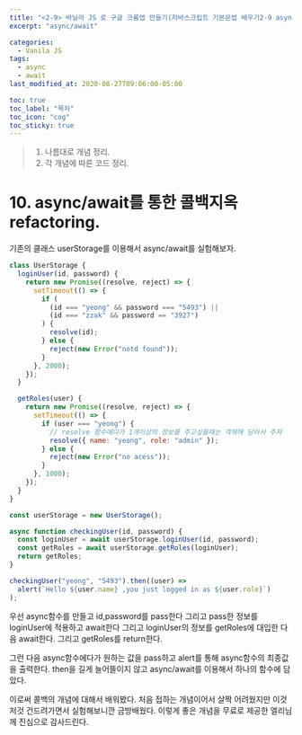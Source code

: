 ```yaml
---
title: "<2-9> 바닐라 JS 로 구글 크롬앱 만들기(자바스크립트 기본문법 배우기2-9 async/await를 이용해 promise refactoring)"
excerpt: "async/await"

categories:
  - Vanila JS
tags:
  - async
  - await
last_modified_at: 2020-08-27T09:06:00-05:00

toc: true
toc_label: "목차"
toc_icon: "cog"
toc_sticky: true
---
```


> 1. 나름대로 개념 정리.
> 2. 각 개념에 따른 코드 정리.

# 10. async/await를 통한 콜백지옥 refactoring.

기존의 클래스 userStorage를 이용해서 async/await를 실험해보자.

```javascript
class UserStorage {
  loginUser(id, password) {
    return new Promise((resolve, reject) => {
      setTimeout(() => {
        if (
          (id === "yeong" && password === "5493") ||
          (id === "zzak" && password == "3927")
        ) {
          resolve(id);
        } else {
          reject(new Error("notd found"));
        }
      }, 2000);
    });
  }

  getRoles(user) {
    return new Promise((resolve, reject) => {
      setTimeout(() => {
        if (user === "yeong") {
          // resolve 함수에다가 1개이상의 정보를 주고싶을때는 객체에 담아서 주자
          resolve({ name: "yeong", role: "admin" });
        } else {
          reject(new Error("no acess"));
        }
      }, 1000);
    });
  }
}

const userStorage = new UserStorage();

async function checkingUser(id, password) {
  const loginUser = await userStorage.loginUser(id, password);
  const getRoles = await userStorage.getRoles(loginUser);
  return getRoles;
}

checkingUser("yeong", "5493").then((user) =>
  alert(`Hello ${user.name} ,you just logged in as ${user.role}`)
);
```

우선 async함수를 만들고 id,password를 pass한다 그리고 pass한 정보를 loginUser에 적용하고 await한다 그리고 loginUser의 정보를 getRoles에 대입한 다음 await한다. 그리고 getRoles를 return한다.

그런 다음 async함수에다가 원하는 값을 pass하고 alert를 통해 async함수의 최종값을 출력한다. then을 길게 늘어뜰이지 않고 async/await를 이용해서 하나의 함수에 담았다.

이로써 콜백의 개념에 대해서 배워봤다. 처음 접하는 개념이어서 살짝 어려웠지만 이것저것 건드려가면서 실험해보니깐 금방배웠다. 이렇게 좋은 개념을 무료로 제공한 엘리님께 진심으로 감사드린다.
